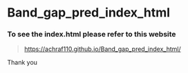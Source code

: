 # Band_gap_pred_index_html
### To see the index.html please refer to this website 
>https://achraf110.github.io/Band_gap_pred_index_html/

Thank you 
